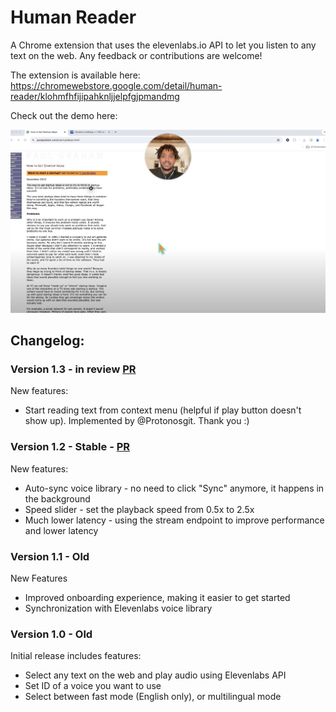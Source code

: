 # Human Reader

A Chrome extension that uses the elevenlabs.io API to let you listen to any text on the web. Any feedback or contributions are welcome!

The extension is available here: https://chromewebstore.google.com/detail/human-reader/klohmfhfijipahknljjelpfgjpmandmg

Check out the demo here:

[![Thumbnail for video](images/thumbnail.png)](https://www.youtube.com/watch?v=p7fsviz4Fm8)

## **Changelog:**

### Version 1.3 - in review [PR](https://github.com/sebhs/human-reader-chrome-extension/pull/24)
New features: 
- Start reading text from context menu (helpful if play button doesn't show up). Implemented by @Protonosgit. Thank you :) 


### Version 1.2 - Stable - [PR](https://github.com/sebhs/human-reader-chrome-extension/pull/8)

New features:

- Auto-sync voice library - no need to click "Sync" anymore, it happens in the background
- Speed slider - set the playback speed from 0.5x to 2.5x
- Much lower latency - using the stream endpoint to improve performance and lower latency

### Version 1.1 - Old

New Features

- Improved onboarding experience, making it easier to get started
- Synchronization with Elevenlabs voice library

### Version 1.0 - Old

Initial release includes features:

- Select any text on the web and play audio using Elevenlabs API
- Set ID of a voice you want to use
- Select between fast mode (English only), or multilingual mode
